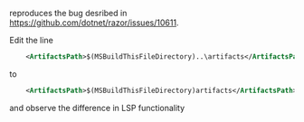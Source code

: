 reproduces the bug desribed in https://github.com/dotnet/razor/issues/10611.

Edit the line 
```xml
    <ArtifactsPath>$(MSBuildThisFileDirectory)..\artifacts</ArtifactsPath>
```
to
```xml
    <ArtifactsPath>$(MSBuildThisFileDirectory)artifacts</ArtifactsPath>
```
and observe the difference in LSP functionality

